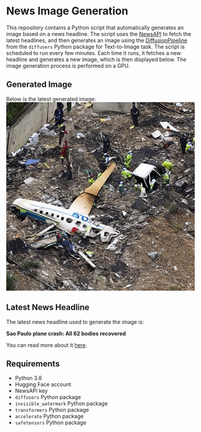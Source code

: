 # News Image Generation
This repository contains a Python script that automatically generates an image based on a news headline. The script uses the [NewsAPI](https://newsapi.org/) to fetch the latest headlines, and then generates an image using the [DiffusionPipeline](https://github.com/huggingface/diffusers) from the `diffusers` Python package for Text-to-Image task.
The script is scheduled to run every few minutes. Each time it runs, it fetches a new headline and generates a new image, which is then displayed below. The image generation process is performed on a GPU.

## Generated Image
Below is the latest generated image:
![Generated Image](image.png)

## Latest News Headline
The latest news headline used to generate the image is:

**Sao Paulo plane crash: All 62 bodies recovered**

You can read more about it [here](https://news.google.com/rss/articles/CBMiqgFBVV95cUxNUWo2SE5zcGpIZGhzcGhaVUZfN0g5LXgySDNydldsRUI0STdHemlURXlzSVItQ3ktUTBUSE8wQzVkbThZTlphbnpYcUV5bjRBNmdjaTZBamV1RTVCRTBaV3h1WVloV05UeUhxNDlHQVJPWXhiWmk3RmxGUHkzZ0dVZDhCREdXeE1jczI0MlRMQllTZXVLM2Y4TDJrUS1lcFNxaWRoUS1ZUTJuQQ?oc=5).

## Requirements
- Python 3.8
- Hugging Face account
- NewsAPI key
- `diffusers` Python package
- `invisible_watermark` Python package
- `transformers` Python package
- `accelerate` Python package
- `safetensors` Python package
